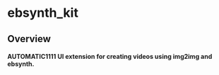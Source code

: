 # ebsynth_kit

## Overview
#### AUTOMATIC1111 UI extension for creating videos using img2img and ebsynth.



